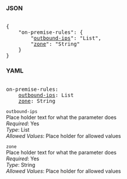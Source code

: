 ### JSON 
<pre> 
{
    "on-premise-rules": {
        "<a href=#outbound-ips>outbound-ips</a>": "List", 
        "<a href=#zone>zone</a>": "String"
    }
}</pre> 
### YAML 
<pre> 
on-premise-rules:
    <a href=#outbound-ips>outbound-ips</a>: List
    <a href=#zone>zone</a>: String
</pre> 


`outbound-ips`  <a name="outbound-ips"></a> \
Place holder text for what the parameter does \
*Required*: Yes \
*Type*: List \
*Allowed Values*: Place holder for allowed values

`zone`  <a name="zone"></a> \
Place holder text for what the parameter does \
*Required*: Yes \
*Type*: String \
*Allowed Values*: Place holder for allowed values

